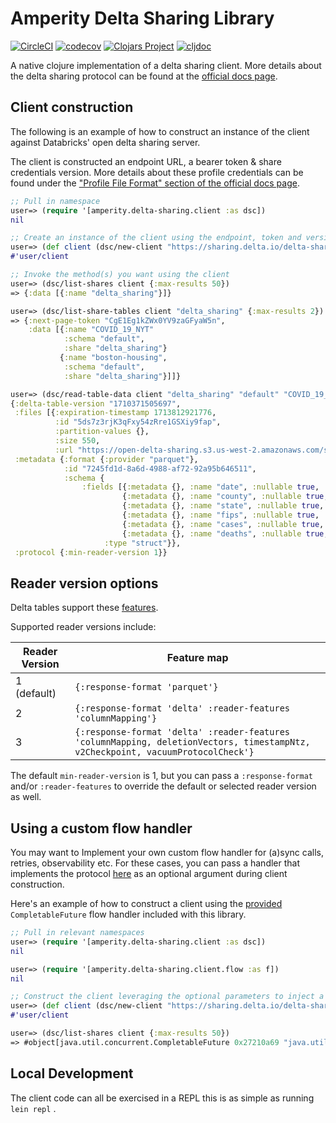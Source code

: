 Amperity Delta Sharing Library
==============================

[![CircleCI](https://dl.circleci.com/status-badge/img/gh/amperity/delta-sharing-client-clj/tree/main.svg?style=shield)](https://dl.circleci.com/status-badge/redirect/gh/amperity/delta-sharing-client-clj/tree/main)
[![codecov](https://codecov.io/gh/amperity/delta-sharing-client-clj/branch/main/graph/badge.svg)](https://codecov.io/gh/amperity/delta-sharing-client-clj)
[![Clojars Project](https://img.shields.io/clojars/v/com.amperity/delta-sharing-client-clj.svg)](https://clojars.org/com.amperity/delta-sharing-client-clj)
[![cljdoc](https://cljdoc.org/badge/com.amperity/delta-sharing-client-clj)](https://cljdoc.org/d/com.amperity/delta-sharing-client-clj/CURRENT)

A native clojure implementation of a delta sharing client. More details about the delta sharing protocol can be found at the [official docs page](https://github.com/delta-io/delta-sharing/blob/main/PROTOCOL.md).

## Client construction

The following is an example of how to construct an instance of the client against Databricks' open delta sharing server.

The client is constructed an endpoint URL, a bearer token & share credentials version. More details about these profile credentials can be found under the ["Profile File Format" section of the official docs page](https://github.com/delta-io/delta-sharing/blob/main/PROTOCOL.md#profile-file-format).

```clojure
;; Pull in namespace
user=> (require '[amperity.delta-sharing.client :as dsc])
nil

;; Create an instance of the client using the endpoint, token and version
user=> (def client (dsc/new-client "https://sharing.delta.io/delta-sharing/" "my auth token" 1 {}))
#'user/client

;; Invoke the method(s) you want using the client
user=> (dsc/list-shares client {:max-results 50})
=> {:data [{:name "delta_sharing"}]}

user=> (dsc/list-share-tables client "delta_sharing" {:max-results 2})
=> {:next-page-token "CgE1Eg1kZWx0YV9zaGFyaW5n",
    :data [{:name "COVID_19_NYT"
            :schema "default",
            :share "delta_sharing"}
           {:name "boston-housing",
            :schema "default",
            :share "delta_sharing"}]]}

user=> (dsc/read-table-data client "delta_sharing" "default" "COVID_19_NYT" {:min-reader-version 1})
{:delta-table-version "1710371505697",
 :files [{:expiration-timestamp 1713812921776,
          :id "5ds7z3rjK3qFxy54zRre1GSXiy9fap",
          :partition-values {},
          :size 550,
          :url "https://open-delta-sharing.s3.us-west-2.amazonaws.com/samples/COVID-19_NYT/some-signature"}],
 :metadata {:format {:provider "parquet"},
            :id "7245fd1d-8a6d-4988-af72-92a95b646511",
            :schema {
                :fields [{:metadata {}, :name "date", :nullable true, :type "string"}
                         {:metadata {}, :name "county", :nullable true, :type "string"}
                         {:metadata {}, :name "state", :nullable true, :type "string"}
                         {:metadata {}, :name "fips", :nullable true, :type "integer"}
                         {:metadata {}, :name "cases", :nullable true, :type "integer"}
                         {:metadata {}, :name "deaths", :nullable true, :type "integer"}],
                     :type "struct"}},
 :protocol {:min-reader-version 1}}
```

## Reader version options

Delta tables support these [features](https://github.com/delta-io/delta/blob/master/PROTOCOL.md#valid-feature-names-in-table-features).

Supported reader versions include:

| Reader Version |          Feature map         |
| -------------- | ---------------------------- |
| 1 (default)    | `{:response-format 'parquet'}` |
| 2              | `{:response-format 'delta' :reader-features 'columnMapping'}` |
| 3              | `{:response-format 'delta' :reader-features 'columnMapping, deletionVectors, timestampNtz, v2Checkpoint, vacuumProtocolCheck'}` |

The default `min-reader-version` is 1, but you can pass a `:response-format` and/or `:reader-features` to override the default or selected reader version as well.

## Using a custom flow handler

You may want to Implement your own custom flow handler for (a)sync calls, retries, observability etc. For these cases, you can pass a handler that implements the protocol [here](src/amperity/delta_sharing/client/flow.clj) as an optional argument during client construction. 

Here's an example of how to construct a client using the [provided](src/amperity/delta_sharing/client/flow.clj) `CompletableFuture` flow handler included with this library.

```clojure
;; Pull in relevant namespaces
user=> (require '[amperity.delta-sharing.client :as dsc])
nil

user=> (require '[amperity.delta-sharing.client.flow :as f])
nil

;; Construct the client leveraging the optional parameters to inject a custom flow handler
user=> (def client (dsc/new-client "https://sharing.delta.io/delta-sharing/" "my auth token" 1 {:flow (f/completable-future-handler)}))
#'user/client

user=> (dsc/list-shares client {:max-results 50})
=> #object[java.util.concurrent.CompletableFuture 0x27210a69 "java.util.concurrent.CompletableFuture@27210a69[Not completed]"]

```

## Local Development

The client code can all be exercised in a REPL this is as simple as running
`lein repl` .
